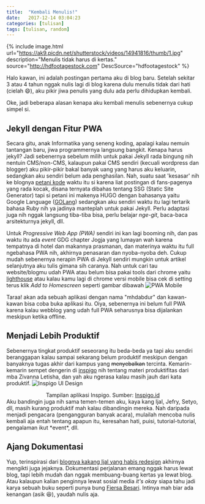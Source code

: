 ```yaml
---
title:  "Kembali Menulis!"
date:   2017-12-14 03:04:23
categories: [tulisan]
tags: [tulisan, random]
---
```


{% include image.html url="https://ak9.picdn.net/shutterstock/videos/14941816/thumb/1.jpg" description="Menulis tidak harus di kertas." source="http://hdfootagestock.com" DescSource="hdfootagestock" %}


Halo kawan, ini adalah postingan pertama aku di blog baru. Setelah sekitar 3 atau 4 tahun nggak nulis lagi di blog karena dulu menulis tidak dari hati (cielah :smile:), aku pikir jiwa penulis yang dulu ada perlu dihidupkan kembali.

Oke, jadi beberapa alasan kenapa aku kembali menulis sebenernya cukup simpel si.

## Jekyll dengan Fitur PWA
Secara gitu, anak Informatika yang seneng koding, apalagi kalau nemuin tantangan baru, jiwa programmernya langsung bangkit. Kenapa harus jekyll? Jadi sebenernya sebelum milih untuk pakai Jekyll rada bingung nih nentuin CMS/non-CMS, kalaupun pakai CMS sendiri (kecuali wordpress dan blogger) aku pikir-pikir bakal banyak uang yang harus aku keluarin, sedangkan aku sendiri belum ada penghasilan. Nah, suatu saat 'kesasar' nih ke blognya [petani kode](https://petanikode.com) waktu itu si karena liat postingan di fans-pagenya yang rada kocak, disana ternyata dibahas tentang SSG (Static Site Generator) tapi si petani ini makenya HUGO dengan bahasanya yaitu Google Language ([GOLang](https://golang.org)) sedangkan aku sendiri waktu itu lagi tertarik bahasa Ruby nih ya jadinya manteplah untuk pakai Jekyll. Perlu adaptasi juga nih nggak langsung tiba-tiba bisa, perlu belajar *nge-git*, baca-baca arsitekturnya jekyll, dll.

Untuk *Progressive Web App (PWA)* sendiri ini kan lagi booming nih, dan pas waktu itu ada *event* GDG chapter Jogja yang lumayan wah karena tempatnya di hotel dan makannya prasmanan, dan materinya waktu itu full ngebahasa PWA nih, akhirnya penasaran dan nyoba-nyoba deh. Cukup mudah sebenernya nerapin PWA di Jekyll sendiri mungkin untuk artikel selanjutnya aku tulis gimana sih caranya. Nah untuk cari tau website/blogmu udah PWA atau belum bisa pakai tools dari chrome yaitu [lighthouse](https://chrome.google.com/webstore/detail/lighthouse/blipmdconlkpinefehnmjammfjpmpbjk) atau kalau kamu lagi di chrome versi mobile bisa cek di setting terus klik *Add to Homescreen* seperti gambar dibawah
![PWA Mobile](http://mhdabdur.me/images/pwa1.jpg)


Taraa! akan ada sebuah aplikasi dengan nama "mhdabdur" dan kawan-kawan bisa coba buka aplikasi itu. Oiya, sebenernya ini belum full PWA karena kalau webblog yang udah full PWA seharusnya bisa dijalankan meskipun ketika offline.

## Menjadi Lebih Produktif
Sebenernya tingkat produktif seseorang itu beda-beda ya tapi aku sendiri beranggapan kalau sampai sekarang belum produktif meskipun dengan banyaknya tugas akhir dari kampus yang ~~menyebalkan~~ tercinta. Kemarin-kemarin sempet dengerin di [inspigo](https://inspigo.id/) nih tentang materi produktifitas dari mba Zivanna Letisha, dan yah aku ngerasa kalau masih jauh dari kata produktif.
![Inspigo UI Design](https://inspigo.id/img/1920x1280.jpg)
<center>Tampilan aplikasi Inspigo. Sumber: <a href="http://inspigo.id">Inspigo.id</a></center>
Aku bandingin juga nih sama temen-temen aku, kaya kang Ijal, Jefry, Setyo, dll, masih kurang produktif mah kalau dibandingin mereka. Nah daripada menjadi pengacara (pengangguran banyak acara), mulailah mencoba nulis kembali aja entah tentang apapun itu, keresahan hati, puisi, tutorial-tutorial, pengalaman ikut *event*, dll.

## Ajang Dokumentasi
Yup, terinspirasi dari [blognya kakang Ijal yang habis redesign](http://ijalfauzi.com/2017/11/dokumentasikan-pengalaman-hidup-ke-dalam-sebuah-blog-ft-domainesia) akhirnya mengikti juga jejaknya. Dokumentasi perjalanan emang nggak harus lewat blog, tapi lebih mudah dan nggak membuang-buang kertas ya lewat blog. Atau kalaupun kalian penginnya lewat sosial media *it's okay* siapa tahu jadi karya sebuah buku seperti punya bung [Fiersa Besari](https://www.goodreads.com/book/show/31604219-garis-waktu). Intinya mah biar ada kenangan (asik :laughing:), yaudah nulis aja.

